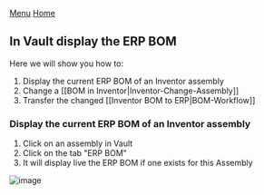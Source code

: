 [Menu](../README.md) [Home](./home.md)
## In Vault display the ERP BOM

Here we will show you how to:
1. Display the current ERP BOM of an Inventor assembly
1. Change a [[BOM in Inventor|Inventor-Change-Assembly]]
1. Transfer the changed [[Inventor BOM to ERP|BOM-Workflow]]

### Display the current ERP BOM of an Inventor assembly

1. Click on an assembly in Vault
1. Click on the tab "ERP BOM"
1. It will display live the ERP BOM if one exists for this Assembly

![image](https://user-images.githubusercontent.com/36075173/84385533-09045100-abf0-11ea-84b0-5e1911277094.png)

